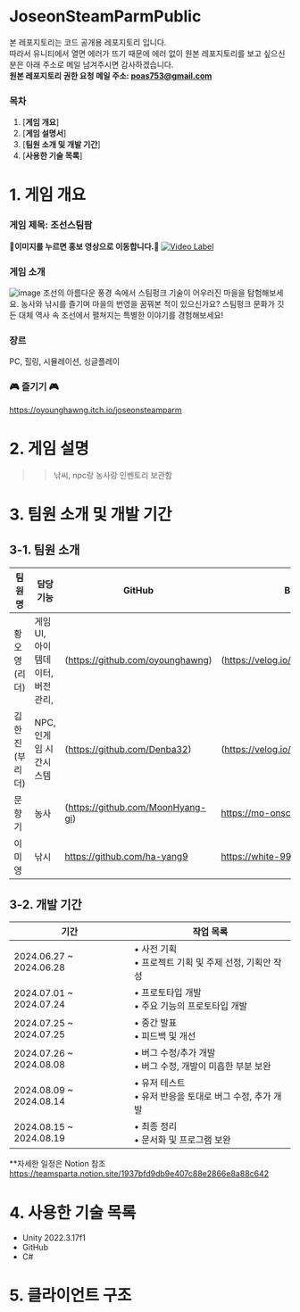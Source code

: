 # JoseonSteamParmPublic
본 레포지토리는 코드 공개용 레포지토리 입니다. <br>
따라서 유니티에서 열면 에러가 뜨기 때문에 에러 없이 원본 레포지토리를 보고 싶으신 분은 아래 주소로 메일 남겨주시면 감사하겠습니다.<br>
**원본 레포지토리 권한 요청 메일 주소: poas753@gmail.com**

### 목차

1. [**게임 개요**]
2. [**게임 설명서**]
3. [**팀원 소개 및 개발 기간**]
4. [**사용한 기술 목록**]

# 1. 게임 개요

### 게임 제목: 조선스팀팜

**🎥이미지를 누르면 홍보 영상으로 이동합니다.🎥**
[![Video Label](https://github.com/user-attachments/assets/9a941b7c-9c36-404b-9fd1-2250749f6500)](https://youtu.be/ccqwykvlXBE)

### 게임 소개
![image](https://github.com/user-attachments/assets/42387797-6e47-4906-8803-6745421bd822)
조선의 아름다운 풍경 속에서 스팀펑크 기술이 어우러진 마을을 탐험해보세요.
농사와 낚시를 즐기며 마을의 번영을 꿈꿔본 적이 있으신가요?
스팀펑크 문화가 깃든 대체 역사 속 조선에서 펼쳐지는 특별한 이야기를 경험해보세요!

### 장르
PC, 힐링, 시뮬레이션, 싱글플레이 

### 🎮 즐기기 🎮
https://oyounghawng.itch.io/joseonsteamparm

# 2. 게임 설명

>>낚씨, npc랑 농사랑
인벤토리 보관함 

# 3. 팀원 소개 및 개발 기간

## 3-1. 팀원 소개
| 팀원명 | 담당 기능 | GitHub | Blog |
| --- | --- | --- | --- |
|황오영(리더)| 게임UI, 아이템데이터, 버전 관리, | (https://github.com/oyounghawng) | (https://velog.io/@poas753/posts) |
|김한진(부리더)| NPC, 인게임 시간시스템 | (https://github.com/Denba32) | (https://velog.io/@kspo123/posts) |
|문향기| 농사 | (https://github.com/MoonHyang-gi) | https://mo-onscent.tistory.com/ |
|이미영| 낚시 | https://github.com/ha-yang9 | https://white-99.tistory.com/ |

## 3-2. 개발 기간

| 기간 | 작업 목록 |
| --- | --- |
| 2024.06.27 ~ 2024.06.28 | • 사전 기획<br> • 프로젝트 기획 및 주제 선정, 기획안 작성<br>|
| 2024.07.01 ~ 2024.07.24 | • 프로토타입 개발<br> • 주요 기능의 프로토타입 개발|
| 2024.07.25 ~ 2024.07.25 | • 중간 발표<br> • 피드백 및 개선|
| 2024.07.26 ~ 2024.08.08 | • 버그 수정/추가 개발<br> • 버그 수정, 개발이 미흡한 부분 보완<br>|
| 2024.08.09 ~ 2024.08.14 | • 유저 테스트<br> • 유저 반응을 토대로 버그 수정, 추가 개발<br>|
| 2024.08.15 ~ 2024.08.19 | • 최종 정리<br> • 문서화 및 프로그램 보완<br>|

**자세한 일정은 Notion 참조
https://teamsparta.notion.site/1937bfd9db9e407c88e2866e8a88c642

# 4. 사용한 기술 목록
- Unity 2022.3.17f1
- GitHub
- C#

# 5. 클라이언트 구조

